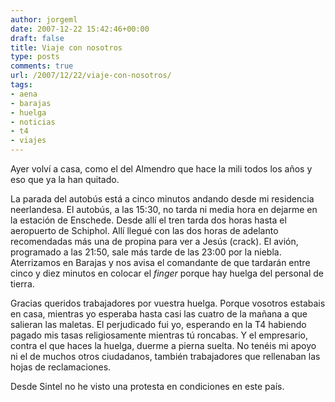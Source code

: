```yaml
---
author: jorgeml
date: 2007-12-22 15:42:46+00:00
draft: false
title: Viaje con nosotros
type: posts
comments: true
url: /2007/12/22/viaje-con-nosotros/
tags:
- aena
- barajas
- huelga
- noticias
- t4
- viajes
---
```


Ayer volví a casa, como el del Almendro que hace la mili todos los años y eso que ya la han quitado.

La parada del autobús está a cinco minutos andando desde mi residencia neerlandesa. El autobús, a las 15:30, no tarda ni media hora en dejarme en la estación de Enschede. Desde allí el tren tarda dos horas hasta el aeropuerto de Schiphol. Allí llegué con las dos horas de adelanto recomendadas más una de propina para ver a Jesús (crack). El avión, programado a las 21:50, sale más tarde de las 23:00 por la niebla. Aterrizamos en Barajas y nos avisa el comandante de que tardarán entre cinco y diez minutos en colocar el _finger_ porque hay huelga del personal de tierra.

Gracias queridos trabajadores por vuestra huelga. Porque vosotros estabais en casa, mientras yo esperaba hasta casi las cuatro de la mañana a que salieran las maletas. El perjudicado fui yo, esperando en la T4 habiendo pagado mis tasas religiosamente mientras tú roncabas. Y el empresario, contra el que haces la huelga, duerme a pierna suelta. No tenéis mi apoyo ni el de muchos otros ciudadanos, también trabajadores que rellenaban las hojas de reclamaciones.

Desde Sintel no he visto una protesta en condiciones en este país.
